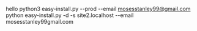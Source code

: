 hello
python3 easy-install.py --prod --email mosesstanley99@gmail.com
python easy-install.py -d -s site2.localhost --email mosesstanley99gmail.com
